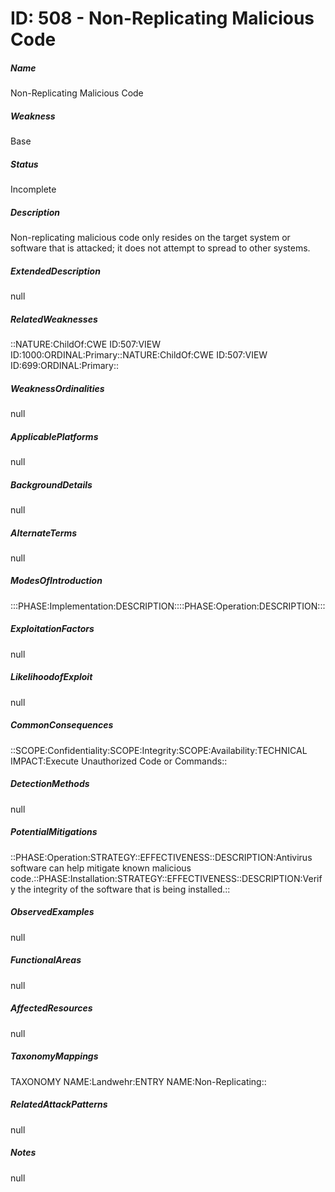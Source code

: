# ID: 508 - Non-Replicating Malicious Code
<h5>Name</h5>Non-Replicating Malicious Code
<h5>Weakness</h5>Base
<h5>Status</h5>Incomplete
<h5>Description</h5>Non-replicating malicious code only resides on the target system or software that is attacked; it does not attempt to spread to other systems.
<h5>ExtendedDescription</h5>null
<h5>RelatedWeaknesses</h5>::NATURE:ChildOf:CWE ID:507:VIEW ID:1000:ORDINAL:Primary::NATURE:ChildOf:CWE ID:507:VIEW ID:699:ORDINAL:Primary::
<h5>WeaknessOrdinalities</h5>null
<h5>ApplicablePlatforms</h5>null
<h5>BackgroundDetails</h5>null
<h5>AlternateTerms</h5>null
<h5>ModesOfIntroduction</h5>:::PHASE:Implementation:DESCRIPTION::::PHASE:Operation:DESCRIPTION:::
<h5>ExploitationFactors</h5>null
<h5>LikelihoodofExploit</h5>null
<h5>CommonConsequences</h5>::SCOPE:Confidentiality:SCOPE:Integrity:SCOPE:Availability:TECHNICAL IMPACT:Execute Unauthorized Code or Commands::
<h5>DetectionMethods</h5>null
<h5>PotentialMitigations</h5>::PHASE:Operation:STRATEGY::EFFECTIVENESS::DESCRIPTION:Antivirus software can help mitigate known malicious code.::PHASE:Installation:STRATEGY::EFFECTIVENESS::DESCRIPTION:Verify the integrity of the software that is being installed.::
<h5>ObservedExamples</h5>null
<h5>FunctionalAreas</h5>null
<h5>AffectedResources</h5>null
<h5>TaxonomyMappings</h5>TAXONOMY NAME:Landwehr:ENTRY NAME:Non-Replicating::
<h5>RelatedAttackPatterns</h5>null
<h5>Notes</h5>null

